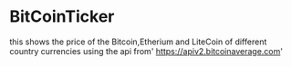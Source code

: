 # BitCoinTicker
this shows the price of the Bitcoin,Etherium and LiteCoin of different country currencies using the api from' https://apiv2.bitcoinaverage.com'
